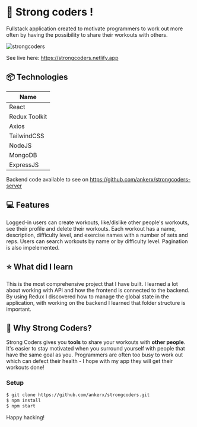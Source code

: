 # 💪 Strong coders !

Fullstack application created to motivate programmers to work out more often by having the possibility to share their workouts with others.

![strongcoders](https://user-images.githubusercontent.com/93661548/174674876-3fcd77f0-9a48-4351-b112-cd066e8e966a.png)

See live here: https://strongcoders.netlify.app

## 📦 Technologies

| Name          |
| ------------- |
| React         |
| Redux Toolkit |
| Axios         |
| TailwindCSS   |
| NodeJS        |
| MongoDB       |
| ExpressJS     |

Backend code available to see on https://github.com/ankerx/strongcoders-server

## 💻 Features

Logged-in users can create workouts, like/dislike other people's workouts, see their profile and delete their workouts. Each workout has a name, description, difficulty level, and exercise names with a number of sets and reps. Users can search workouts by name or by difficulty level. Pagination is also impelemented.

## ⭐️ What did I learn

This is the most comprehensive project that I have built. I learned a lot about working with API and how the frontend is connected to the backend. By using Redux I discovered how to manage the global state in the application, with working on the backend I learned that folder structure is important.

## 🤖 Why Strong Coders?

Strong Coders gives you **tools** to share your workouts with **other people**. It's easier to stay motivated when you surround yourself with people that have the same goal as you. Programmers are often too busy to work out which can defect their health - I hope with my app they will get their workouts done!

### Setup

```sh
$ git clone https://github.com/ankerx/strongcoders.git
$ npm install
$ npm start
```

Happy hacking!
